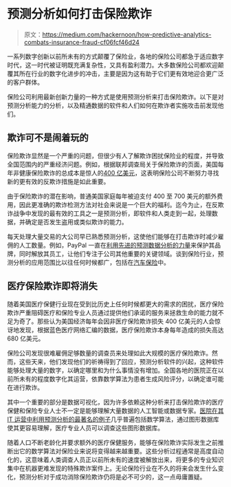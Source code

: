 # 预测分析如何打击保险欺诈

> 原文：<https://medium.com/hackernoon/how-predictive-analytics-combats-insurance-fraud-cf06fcf46d24>

一系列数字创新以前所未有的方式颠覆了保险业，各地的保险公司都急于适应数字时代，这一时代被证明既充满复杂性，又具有盈利潜力。大多数保险公司都欢迎颠覆其所在行业的数字化进步的冲击，主要是因为这有助于它们更有效地迎合更广泛的客户群体。

保险公司利用最新创新力量的一种方式是使用预测分析来打击保险欺诈。以下是对预测分析能力的分析，以及精通数据的软件和人们如何在欺诈者实施攻击前发现他们。

## **欺诈可不是闹着玩的**

保险欺诈显然是一个严重的问题，但很少有人了解欺诈困扰保险业的程度，并导致全国范围内的严重经济问题。例如，根据联邦调查局关于保险欺诈的页面，美国每年非健康保险欺诈的总成本是惊人的[400 亿美元](https://www.fbi.gov/stats-services/publications/insurance-fraud)，这表明保险公司不断努力寻找新的更有效的反欺诈措施是如此重要。

由于保险欺诈的潜在影响，普通美国家庭每年被迫支付 400 至 700 美元的额外费用，因此更准确的欺诈检测方法对社会来说是一个巨大的福利。迄今为止，在反欺诈战争中发现的最有效的工具之一是预测分析，即软件和人类走到一起，处理数据，并确定是否发生盗用或类似欺诈的能力。

每天处理大量交易的大公司早已熟悉预测分析，这使他们能够在打击欺诈时减少雇佣的人工数量。例如，PayPal 一直在[利用先进的预测数据分析的力量](https://searchbusinessanalytics.techtarget.com/feature/How-PayPal-fights-fraud-with-predictive-data-analysis)来保护其品牌，同时解放其员工，让他们专注于公司其他重要的关键领域。谈到保险行业，预测分析的应用范围比以往任何时候都广，包括在[汽车保险](https://www.brokerlink.ca/personal-insurance/auto-insurance-policies)中。

## **医疗保险欺诈即将消失**

随着美国医疗保健行业现在受到比历史上任何时候都更大的需求的困扰，医疗保险欺诈严重阻碍医疗和保险专业人员通过提供他们承诺的服务来拯救生命的能力就不足为奇了。那些认为美国经济每年会因非医疗保险欺诈损失 400 亿美元的人会惊讶地发现，根据蓝色医疗网络汇编的数据，医疗保险欺诈本身每年造成的损失高达 680 亿美元。

保险公司发现很难雇佣足够数量的调查员来处理如此大规模的医疗保险欺诈。然而，这些天来，他们发现他们的祈祷得到了回应，预测分析软件的兴起，这种软件能够处理大量的数字，以确定哪里和为什么事情没有增加。全国各地的医院正在以前所未有的程度数字化其运营，依靠数学算法为患者生成风险评分，以确定谁可能在进行欺诈。

其中一个重要的部分是数据可视化，因为许多依赖这种分析来打击保险欺诈的医疗保健和保险专业人士不一定是能够理解大量数据的人工智能或数据专家。[医院在其 IT 运营中利用预测分析的最著名的例子](https://www.healthcaredive.com/news/how-hospitals-can-leverage-technologies-to-combat-healthcare-fraud/421063/)几乎普遍包括数学算法，通过图形数据库使其更容易理解，医疗专业人员可以调查这些图形数据库。

随着人口不断老龄化并要求额外的医疗保健服务，能够在保险欺诈实际发生之前推断出它的数学算法对保险业来说将变得越来越重要。这些分析过程通常是高度自动化的，这意味着人类调查人员正以前所未有的速度被解放出来，将更多的专业知识集中在机器更难发现的特殊欺诈案件上。无论保险行业在不久的将来会发生什么变化，预测分析对于成功消除保险欺诈仍将是必不可少的，这一点毋庸置疑。